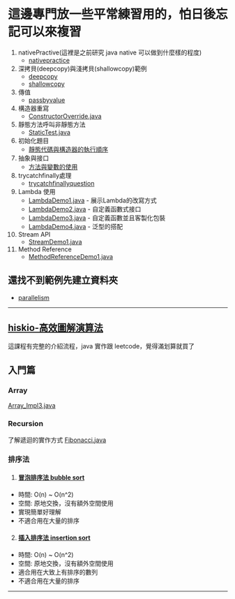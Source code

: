 # 這邊專門放一些平常練習用的，怕日後忘記可以來複習

1. nativePractive(這裡是之前研究 java native 可以做到什麼樣的程度)
    * [nativepractice](src/main/java/org/nativepractice)
2. 深拷貝(deepcopy)與淺拷貝(shallowcopy)範例
    * [deepcopy](src/main/java/org/interview/deepcopy)
    * [shallowcopy](src/main/java/org/interview/shallowcopy)
3. 傳值
    * [passbyvalue](src/main/java/org/interview/passbyvalue)
4. 構造器重寫
    * [ConstructorOverride.java](src/main/java/org/interview/override/ConstructorOverride.java)
5. 靜態方法呼叫非靜態方法
    * [StaticTest.java](src/main/java/org/interview/statictest/StaticTest.java)
6. 初始化題目
    * [靜態代碼與構造器的執行順序](src/main/java/org/interview/initialtest[InitialTest.java](src/main/java/org/interview/initialtest/InitialTest.java))
7. 抽象與接口
    * [方法與變數的使用](src/main/java/org/interview/abstractandinterface)
8. trycatchfinally處理
    * [trycatchfinallyquestion](src/main/java/org/interview/trycatchfinallyquestion)
9. Lambda 使用
    * [LambdaDemo1.java](src/main/java/org/interview/lambda/LambdaDemo1.java) - 展示Lambda的改寫方式
    * [LambdaDemo2.java](src/main/java/org/interview/lambda/LambdaDemo2.java) - 自定義函數式接口
    * [LambdaDemo3.java](src/main/java/org/interview/lambda/LambdaDemo3.java) - 自定義函數並且客製化包裝
    * [LambdaDemo4.java](src/main/java/org/interview/lambda/LambdaDemo4.java) - 泛型的搭配
10. Stream API
    * [StreamDemo1.java](src/main/java/org/interview/stream/StreamDemo1.java)
11. Method Reference
    * [MethodReferenceDemo1.java](src/main/java/org/interview/methodreference/MethodReferenceDemo1.java)
## 還找不到範例先建立資料夾

* [parallelism](src/main/java/org/interview/parallelism)

---

## [hiskio-高效圖解演算法](src%2Fmain%2Fjava%2Forg%2Fdatastructuresandalgorithms%2Fhiskio)
這課程有完整的介紹流程，java 實作跟 leetcode，覺得滿划算就買了

## 入門篇
### Array
[Array_Impl3.java](src%2Fmain%2Fjava%2Forg%2Fdatastructuresandalgorithms%2Fhiskio%2FArray_Impl3.java)

### Recursion
了解遞迴的實作方式
[Fibonacci.java](src%2Fmain%2Fjava%2Forg%2Fdatastructuresandalgorithms%2Fhiskio%2FFibonacci.java)

### 排序法
1. #### [冒泡排序法 bubble sort]([bubblesort](src%2Fmain%2Fjava%2Forg%2Fdatastructuresandalgorithms%2Fhiskio%2Fsort%2Fbubblesort))
- 時間: O(n) ~ O(n^2)
- 空間: 原地交換，沒有額外空間使用
- 實現簡單好理解
- 不適合用在大量的排序

2. #### [插入排序法 insertion sort]([insertionsort](src%2Fmain%2Fjava%2Forg%2Fdatastructuresandalgorithms%2Fhiskio%2Fsort%2Finsertionsort))
- 時間: O(n) ~ O(n^2)
- 空間: 原地交換，沒有額外空間使用
- 適合用在大致上有排序的數列
- 不適合用在大量的排序

---